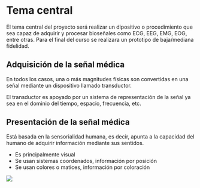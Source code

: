 # Tema central

El tema central del proyecto será realizar un dipositivo o procedimiento que sea capaz de adquirir y procesar bioseñales como ECG, EEG, EMG, EOG, entre otras. Para el final del curso se realizara un prototipo de baja/mediana fidelidad.

## Adquisición de la señal médica

En todos los casos, una o más magnitudes físicas son convertidas en una señal mediante un dispositivo llamado transductor. 

El transductor es apoyado por un sistema de representación de la señal ya sea en el dominio del tiempo, espacio, frecuencia, etc. 

## Presentación de la señal médica
Está basada en la sensorialidad humana, es decir, apunta a la capacidad del humano de adquirir información mediante sus sentidos.
- Es principalmente visual
- Se usan sistemas coordenados, información por posición
- Se usan colores o matices, información por coloración

![](https://www.webconsultas.com/sites/default/files/styles/wch_image_schema/public/temas/electrocardiograma_1.jpg)
